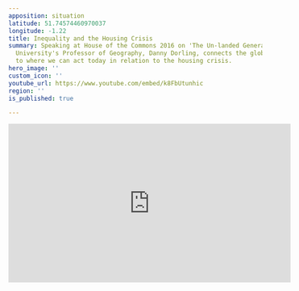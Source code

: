 ```yaml
---
apposition: situation
latitude: 51.74574460970037
longitude: -1.22
title: Inequality and the Housing Crisis
summary: Speaking at House of the Commons 2016 on 'The Un-landed Generation - Oxford
  University's Professor of Geography, Danny Dorling, connects the global situation
  to where we can act today in relation to the housing crisis.
hero_image: ''
custom_icon: ''
youtube_url: https://www.youtube.com/embed/k8FbUtunhic
region: ''
is_published: true

---
```

<iframe width="560" height="315" src="https://www.youtube.com/embed/k8FbUtunhic" title="YouTube video player" frameborder="0" allow="accelerometer; autoplay; clipboard-write; encrypted-media; gyroscope; picture-in-picture" allowfullscreen></iframe>